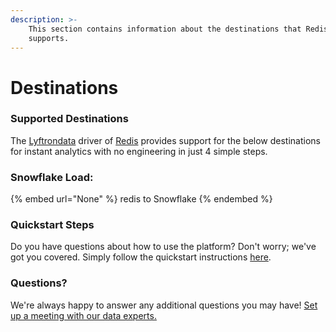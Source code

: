 ```yaml
---
description: >-
    This section contains information about the destinations that Redis
    supports.
---
```


# Destinations

### Supported Destinations

The [Lyftrondata](https://www.lyftrondata.com/) driver of [Redis](None) provides support for the below destinations for instant analytics with no engineering in just 4 simple steps.

### Snowflake Load:

{% embed url="None" %}
redis to Snowflake
{% endembed %}

### Quickstart Steps

Do you have questions about how to use the platform? Don't worry; we've got you covered. Simply follow the quickstart instructions [here](README.md).

### Questions? <a href="#questions" id="questions"></a>

We're always happy to answer any additional questions you may have! [Set up a meeting with our data experts.](https://www.lyftrondata.com/book-a-meeting/)
